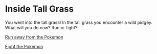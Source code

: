 # Inside Tall Grass

You went into the tall grass! In the tall grass you encounter a wild pidgey. What will you do now? Run or fight?

[Run away from the Pokemon](run-from-pokemon.md)

[Fight the Pokemon](fight-pokemon.md)
